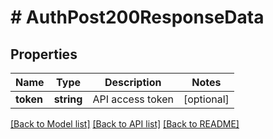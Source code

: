 # # AuthPost200ResponseData

## Properties

Name | Type | Description | Notes
------------ | ------------- | ------------- | -------------
**token** | **string** | API access token | [optional]

[[Back to Model list]](../../README.md#models) [[Back to API list]](../../README.md#endpoints) [[Back to README]](../../README.md)
